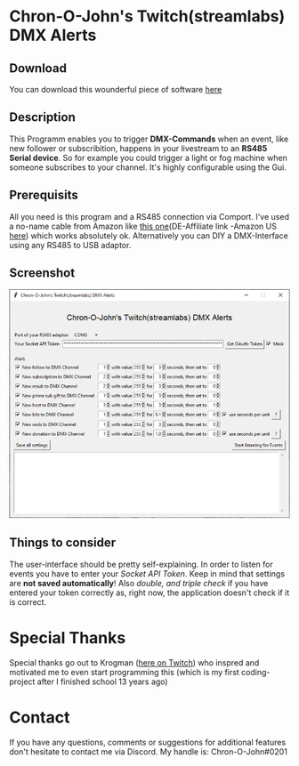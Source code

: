 # Chron-O-John's Twitch(streamlabs) DMX Alerts
## Download
You can download this wounderful piece of software [here](https://github.com/Chron-O-John/twitch_DMX-Alerts_for_Streamlabs/releases/download/0.1/DMX-Alerts.zip)
## Description
This Programm enables you to trigger **DMX-Commands** when an event, like new follower or subscribition, happens in your livestream to an **RS485 Serial device**.
So for example you could trigger a light or fog machine when someone subscribes to your channel.
It's highly configurable using the Gui.
## Prerequisits
All you need is this program and a RS485 connection via Comport. 
I've used a no-name cable from Amazon like [this one](https://amzn.to/395AYax)(DE-Affiliate link -Amazon US [here](https://www.amazon.com/DMX-Interface-Computer-Controller-Converter/dp/B07W4G3T7W/ref=sr_1_8?keywords=rs485%20dmx&qid=1580841290&sr=8-8)) which works absolutely ok.
Alternatively you can DIY a DMX-Interface using any RS485 to USB adaptor.
## Screenshot
![screenshot-verion 0.1](https://raw.githubusercontent.com/Chron-O-John/twitch_DMX-Alerts_for_Streamlabs/master/ver0.1.png)
## Things to consider
The user-interface should be pretty self-explaining.
In order to listen for events you have to enter your *Socket API Token*.
Keep in mind that settings are **not saved automatically**!
Also *double, and triple check* if you have entered your token correctly as, right now, the application doesn't check if it is correct.
# Special Thanks
Special thanks go out to Krogman ([here on Twitch](https://www.twitch.tv/krogmann/)) who inspred and motivated me to even start programming this (which is my first coding-project after I finished school 13 years ago)
# Contact
If you have any questions, comments or suggestions for additional features don't hesitate to contact me via Discord.
My handle is: Chron-O-John#0201
